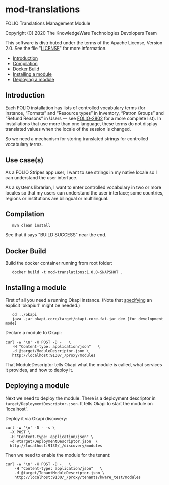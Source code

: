 # mod-translations
FOLIO Translations Management Module

Copyright (C) 2020 The KnowledgeWare Technologies Devolopers Team

This software is distributed under the terms of the Apache License,
Version 2.0. See the file "[LICENSE](LICENSE)" for more information.

* [Introduction](#introduction)
* [Compilation](#compilation)
* [Docker Build](#docker-build)
* [Installing a module](#installing-a-module)
* [Deploying a module](#deploying-a-module)

## Introduction

Each FOLIO installation has lists of controlled vocabulary terms (for instance, “Formats” and “Resource types” in Inventory, “Patron Groups” and “Refund Reasons” in Users — see [FOLIO-2802](https://issues.folio.org/browse/FOLIO-2802) for a more complete list).  In installations that use more than one language, these terms do not display translated values when the locale of the session is changed.

So we need a mechanism for storing translated strings for controlled vocabulary terms.

## Use case(s)

As a FOLIO Stripes app user, I want to see strings in my native locale so I can understand the user interface.

As a systems librarian, I want to enter controlled vocabulary in two or more locales so that my users can understand the user interface; some countries, regions or institutions are bilingual or multilingual.

## Compilation

```
   mvn clean install
```

See that it says "BUILD SUCCESS" near the end.

## Docker Build

Build the docker container running from root folder:

```
   docker build -t mod-translations:1.0.0-SNAPSHOT .
```

## Installing a module

First of all you need a running Okapi instance.
(Note that [specifying](../README.md#setting-things-up) an explicit 'okapiurl' might be needed.)

```
   cd ../okapi
   java -jar okapi-core/target/okapi-core-fat.jar dev [for development mode]
```

Declare a module to Okapi:

```
curl -w '\n' -X POST -D -   \
   -H "Content-type: application/json"   \
   -d @target/ModuleDescriptor.json \
   http://localhost:9130/_/proxy/modules
```

That ModuleDescriptor tells Okapi what the module is called, what services it
provides, and how to deploy it.

## Deploying a module

Next we need to deploy the module. There is a deployment descriptor in
`target/DeploymentDescriptor.json`. It tells Okapi to start the module on 'localhost'.

Deploy it via Okapi discovery:

```
curl -w '\n' -D - -s \
  -X POST \
  -H "Content-type: application/json" \
  -d @target/DeploymentDescriptor.json  \
  http://localhost:9130/_/discovery/modules
```

Then we need to enable the module for the tenant:

```
curl -w '\n' -X POST -D -   \
    -H "Content-type: application/json"   \
    -d @target/TenantModuleDescriptor.json \
    http://localhost:9130/_/proxy/tenants/kware_test/modules
```
